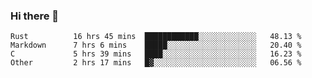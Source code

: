 ### Hi there 👋

<!--
**WShiBin/WShiBin** is a ✨ _special_ ✨ repository because its `README.md` (this file) appears on your GitHub profile.

Here are some ideas to get you started:

- 🔭 I’m currently working on ...
- 🌱 I’m currently learning ...
- 👯 I’m looking to collaborate on ...
- 🤔 I’m looking for help with ...
- 💬 Ask me about ...
- 📫 How to reach me: ...
- 😄 Pronouns: ...
- ⚡ Fun fact: ...
-->

<!--START_SECTION:waka-->

```text
Rust          16 hrs 45 mins  ████████████░░░░░░░░░░░░░   48.13 %
Markdown      7 hrs 6 mins    █████░░░░░░░░░░░░░░░░░░░░   20.40 %
C             5 hrs 39 mins   ████░░░░░░░░░░░░░░░░░░░░░   16.23 %
Other         2 hrs 17 mins   █▓░░░░░░░░░░░░░░░░░░░░░░░   06.56 %
```

<!--END_SECTION:waka-->
